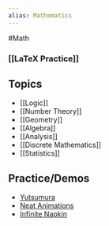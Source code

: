 ```yaml
---
alias: Mathematics
---
```

#Math 
### [[LaTeX Practice]]
## Topics
* [[Logic]]
* [[Number Theory]]
* [[Geometry]]
* [[Algebra]]
* [[Analysis]]
* [[Discrete Mathematics]]
* [[Statistics]]
## Practice/Demos
* [Yutsumura](https://yutsumura.com/)
* [Neat Animations](https://en.wikipedia.org/wiki/User:LucasVB/Gallery)
* [Infinite Napkin](https://venhance.github.io/napkin/Napkin.pdf)
